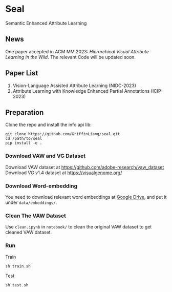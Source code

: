 # Seal
Semantic Enhanced Attribute Learning

## News
One paper accepted in ACM MM 2023: _Hierarchical Visual Attribute Learning in the Wild_. The relevant Code will be updated soon.

## Paper List
1. Vision-Language Assisted Attribute Learning (NIDC-2023)
2. Attribute Learning with Knowledge Enhanced Partial Annotations (ICIP-2023)

## Preparation

Clone the repo and install the info api lib:

```
git clone https://github.com/GriffinLiang/seal.git
cd /path/to/seal
pip install -e .
```

### Download VAW and VG Dataset
Download VAW dataset at https://github.com/adobe-research/vaw_dataset
Download VG v1.4 dataset at https://visualgenome.org/

### Download Word-embedding
You need to download relevant word embeddings at [Google Drive](https://drive.google.com/drive/folders/18M4F7vA0EOZqlp88E4W9gatQUTcSHYd6?usp=sharing), and put it under `data/embeddings/`.

### Clean The VAW Dataset
Use `clean.ipynb` in `notebook/` to clean the original VAW dataset to get cleaned VAW dataset.



### Run

Train
```
sh train.sh
```

Test
```
sh test.sh
```
